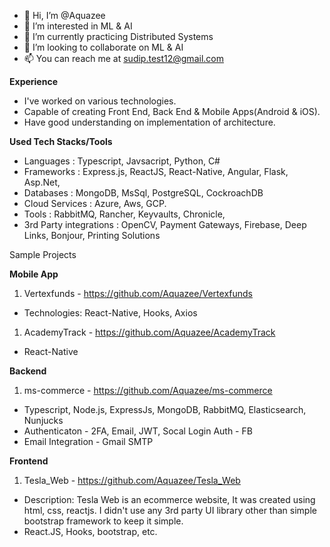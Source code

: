 - 👋 Hi, I’m @Aquazee
- 👀 I’m interested in ML & AI
- 🌱 I’m currently practicing Distributed Systems
- 💞️ I’m looking to collaborate on ML & AI
- 📫 You can reach me at sudip.test12@gmail.com

**Experience**
- I've worked on various technologies. 
- Capable of creating Front End, Back End & Mobile Apps(Android & iOS).
- Have good understanding on implementation of architecture.

**Used Tech Stacks/Tools**
- Languages : Typescript, Javsacript, Python, C#
- Frameworks : Express.js, ReactJS, React-Native, Angular, Flask, Asp.Net, 
- Databases : MongoDB, MsSql, PostgreSQL, CockroachDB
- Cloud Services : Azure, Aws, GCP.
- Tools : RabbitMQ, Rancher, Keyvaults, Chronicle, 
- 3rd Party integrations : OpenCV, Payment Gateways, Firebase, Deep Links, Bonjour, Printing Solutions

Sample Projects

**Mobile App**
1. Vertexfunds - https://github.com/Aquazee/Vertexfunds 
 - Technologies: React-Native, Hooks, Axios

1. AcademyTrack - https://github.com/Aquazee/AcademyTrack
 - React-Native

**Backend**
1. ms-commerce - https://github.com/Aquazee/ms-commerce
 - Typescript, Node.js, ExpressJs, MongoDB, RabbitMQ, Elasticsearch, Nunjucks
 - Authenticaton - 2FA, Email, JWT, Socal Login Auth - FB
 - Email Integration - Gmail SMTP

**Frontend**
1. Tesla_Web - https://github.com/Aquazee/Tesla_Web
 - Description: Tesla Web is an ecommerce website, It was created using html, css, reactjs. I didn't use any 3rd party UI library other than simple bootstrap framework to keep it simple. 
 - React.JS, Hooks, bootstrap, etc.
